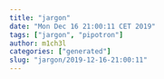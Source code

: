 ```yaml
---
title: "jargon"
date: "Mon Dec 16 21:00:11 CET 2019"
tags: ["jargon", "pipotron"]
author: m1ch3l
categories: ["generated"]
slug: "jargon/2019-12-16-21:00:11"
---
```



